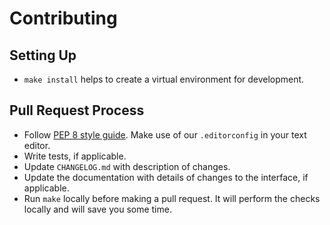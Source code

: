 # Contributing

## Setting Up

- `make install` helps to create a virtual environment for development.

## Pull Request Process

- Follow [PEP 8 style guide](https://pep8.org/). Make use of our `.editorconfig` in your text editor.
- Write tests, if applicable.
- Update `CHANGELOG.md` with description of changes.
- Update the documentation with details of changes to the interface, if applicable.
- Run `make` locally before making a pull request. It will perform the checks locally and will save you some time.

